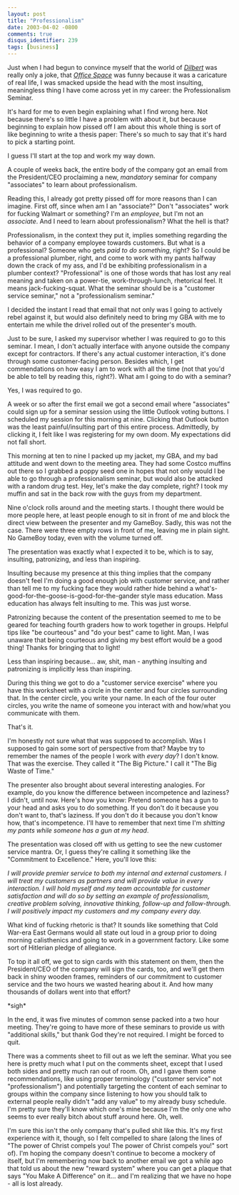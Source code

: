 ```yaml
---
layout: post
title: "Professionalism"
date: 2003-04-02 -0800
comments: true
disqus_identifier: 239
tags: [business]
---
```

Just when I had begun to convince myself that the world of
[*Dilbert*](http://www.dilbert.com) was really only a joke, that
[*Office
Space*](http://www.amazon.com/exec/obidos/ASIN/6305508550/mhsvortex) was
funny because it was a caricature of real life, I was smacked upside the
head with the most insulting, meaningless thing I have come across yet
in my career: the Professionalism Seminar.

 It's hard for me to even begin explaining what I find wrong here. Not
because there's so little I have a problem with about it, but because
beginning to explain how pissed off I am about this whole thing is sort
of like beginning to write a thesis paper: There's so much to say that
it's hard to pick a starting point.

 I guess I'll start at the top and work my way down.

 A couple of weeks back, the entire body of the company got an email
from the President/CEO proclaiming a new, *mandatory* seminar for
company "associates" to learn about professionalism.

 Reading this, I already got pretty pissed off for more reasons than I
can imagine. First off, since when am I an "associate?" Don't
"associates" work for fucking Walmart or something? I'm an *employee*,
but I'm not an *associate*. And I need to learn about professionalism?
What the hell is that?

 Professionalism, in the context they put it, implies something
regarding the behavior of a company employee towards customers. But what
is a professional? Someone who gets *paid to do something*, right? So I
could be a professional plumber, right, and come to work with my pants
halfway down the crack of my ass, and I'd be exhibiting professionalism
in a plumber context? "Professional" is one of those words that has lost
any real meaning and taken on a power-tie, work-through-lunch,
rhetorical feel. It means jack-fucking-squat. What the seminar should be
is a "customer service seminar," not a "professionalism seminar."

 I decided the instant I read that email that not only was I going to
actively rebel against it, but would also definitely need to bring my
GBA with me to entertain me while the drivel rolled out of the
presenter's mouth.

 Just to be sure, I asked my supervisor whether I was required to go to
this seminar. I mean, I don't actually interface with anyone outside the
company except for contractors. If there's any actual customer
interaction, it's done through some customer-facing person. Besides
which, I get commendations on how easy I am to work with all the time
(not that you'd be able to tell by reading this, right?). What am I
going to do with a seminar?

 Yes, I was required to go.

 A week or so after the first email we got a second email where
"associates" could sign up for a seminar session using the little
Outlook voting buttons. I scheduled my session for this morning at nine.
Clicking that Outlook button was the least painful/insulting part of
this entire process. Admittedly, by clicking it, I felt like I was
registering for my own doom. My expectations did not fall short.

 This morning at ten to nine I packed up my jacket, my GBA, and my bad
attitude and went down to the meeting area. They had some Costco muffins
out there so I grabbed a poppy seed one in hopes that not only would I
be able to go through a professionalism seminar, but would also be
attacked with a random drug test. Hey, let's make the day complete,
right? I took my muffin and sat in the back row with the guys from my
department.

 Nine o'clock rolls around and the meeting starts. I thought there would
be more people here, at least people enough to sit in front of me and
block the direct view between the presenter and my GameBoy. Sadly, this
was not the case. There were three empty rows in front of me, leaving me
in plain sight. No GameBoy today, even with the volume turned off.

 The presentation was exactly what I expected it to be, which is to say,
insulting, patronizing, and less than inspiring.

 Insulting because my presence at this thing implies that the company
doesn't feel I'm doing a good enough job with customer service, and
rather than tell me to my fucking face they would rather hide behind a
what's-good-for-the-goose-is-good-for-the-gander style mass education.
Mass education has always felt insulting to me. This was just worse.

 Patronizing because the content of the presentation seemed to me to be
geared for teaching fourth graders how to work together in groups.
Helpful tips like "be courteous" and "do your best" came to light. Man,
I was unaware that being courteous and giving my best effort would be a
good thing! Thanks for bringing that to light!

 Less than inspiring because... aw, shit, man - anything insulting and
patronizing is implicitly less than inspiring.

 During this thing we got to do a "customer service exercise" where you
have this worksheet with a circle in the center and four circles
surrounding that. In the center circle, you write your name. In each of
the four outer circles, you write the name of someone you interact with
and how/what you communicate with them.

 That's it.

 I'm honestly not sure what that was supposed to accomplish. Was I
supposed to gain some sort of perspective from that? Maybe try to
remember the names of the people I work with *every day*? I don't know.
That was the exercise. They called it "The Big Picture." I call it "The
Big Waste of Time."

 The presenter also brought about several interesting analogies. For
example, do you know the difference between incompetence and laziness? I
didn't, until now. Here's how you know: Pretend someone has a gun to
your head and asks you to do something. If you don't do it because you
don't want to, that's laziness. If you don't do it because you don't
know how, that's incompetence. I'll have to remember that next time I'm
*shitting my pants while someone has a gun at my head*.

 The presentation was closed off with us getting to see the new customer
service mantra. Or, I guess they're calling it something like the
"Commitment to Excellence." Here, you'll love this:

 *I will provide premier service to both my internal and external
customers. I will treat my customers as partners and will provide value
in every interaction. I will hold myself and my team accountable for
customer satisfaction and will do so by setting an example of
professionalism, creative problem solving, innovative thinking,
follow-up and follow-through. I will positively impact my customers and
my company every day.*

 What kind of fucking rhetoric is that? It sounds like something that
Cold War-era East Germans would all state out loud in a group prior to
doing morning calisthenics and going to work in a government factory.
Like some sort of Hitlerian pledge of allegiance.

 To top it all off, we got to sign cards with this statement on them,
then the President/CEO of the company will sign the cards, too, and
we'll get them back in shiny wooden frames, reminders of our commitment
to customer service and the two hours we wasted hearing about it. And
how many thousands of dollars went into that effort?

 \*sigh\*

 In the end, it was five minutes of common sense packed into a two hour
meeting. They're going to have more of these seminars to provide us with
"additional skills," but thank God they're not required. I might be
forced to quit.

 There was a comments sheet to fill out as we left the seminar. What you
see here is pretty much what I put on the comments sheet, except that I
used both sides and pretty much ran out of room. Oh, and I gave them
some recommendations, like using proper terminology ("customer service"
not "professionalism") and potentially targeting the content of each
seminar to groups within the company since listening to how you should
talk to external people really didn't "add any value" to my already busy
schedule. I'm pretty sure they'll know which one's mine because I'm the
only one who seems to ever really bitch about stuff around here. Oh,
well.

 I'm sure this isn't the only company that's pulled shit like this. It's
my first experience with it, though, so I felt compelled to share (along
the lines of "The power of Christ compels you! The power of Christ
compels you!" sort of). I'm hoping the company doesn't continue to
become a mockery of itself, but I'm remembering now back to another
email we got a while ago that told us about the new "reward system"
where you can get a plaque that says "You Make A Difference" on it...
and I'm realizing that we have no hope - all is lost already.
